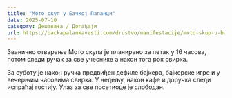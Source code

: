 ```yaml
---
title: "Мото скуп у Бачкој Паланци"
date: 2025-07-10
category: Дешавања / Догађаји
url: https://backapalankavesti.com/drustvo/manifestacije/moto-skup-u-backoj-palanci-121wqe/
---
```


Званично отварање Мото скупа је планирано за петак у 16 часова, потом следи ручак за све учеснике а након тога рок свирка.

За суботу је након ручка предвиђен дефиле бајкера, бајкерске игре и у вечерњим часовима свирка. У недељу, након кафе и доручка следи испраћај гостију. Улаз за све посетиоце је слободан.
